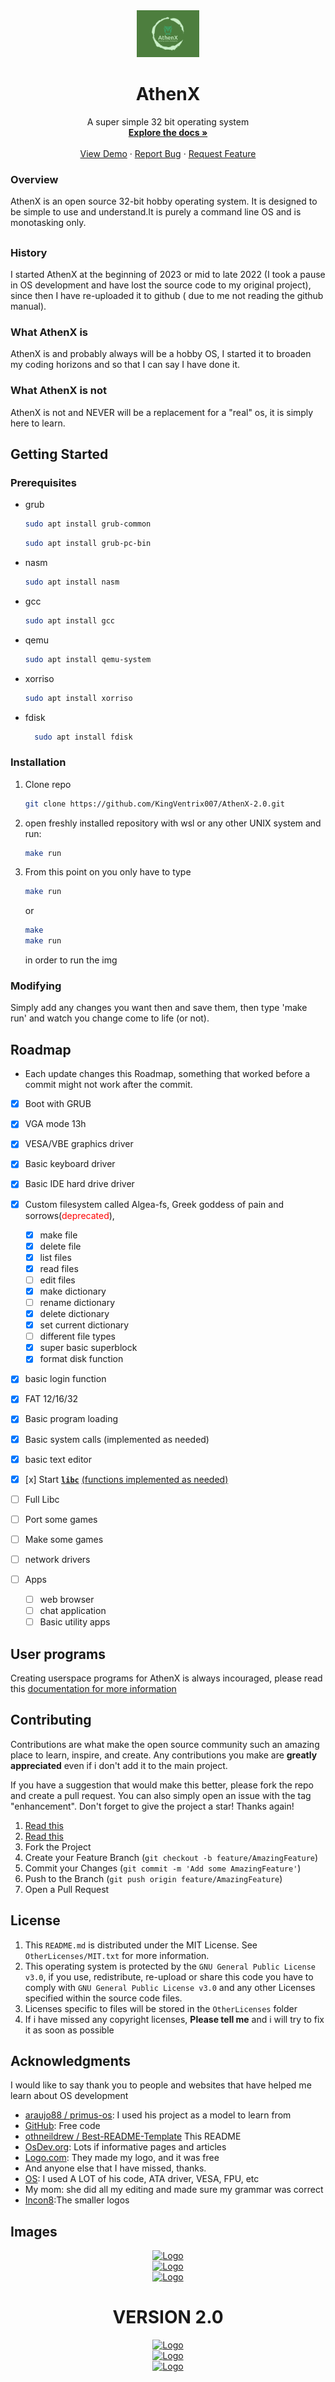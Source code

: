<!-- [![Contributors][contributors-shield]][contributors-url]
[![Forks][forks-shield]][forks-url]
[![Stargazers][stars-shield]][stars-url]
[![Issues][issues-shield]][issues-url]
[![MIT License][license-shield]][license-url]
[![LinkedIn][linkedin-shield]][linkedin-url] -->
<!-- [![GNU License][license-shield]][license-url] -->

<div align="center">
  <a href="https://github.com/KingVentrix007/AthenX-2.0">
    <img src="images/athenx-low-resolution-color-logo.png" alt="Logo" width="100" height="">
  </a>

  <h1 align="center">AthenX</h1>

  <p align="center">
    A super simple 32 bit operating system
    <br />
    <a href="https://github.com/KingVentrix007/AthenX-2.0"><strong>Explore the docs »</strong></a>
    <br />
    <br />
    <a href="https://github.com/KingVentrix007/AthenX-2.0">View Demo</a>
    ·
    <a href="https://github.com/KingVentrix007/AthenX-2.0/issues">Report Bug</a>
    ·
    <a href="https://github.com/KingVentrix007/AthenX-2.0/pulls">Request Feature</a>
  </p>
</div>

### Overview

 AthenX is an open source 32-bit hobby operating system. It is designed to be simple to use and understand.It is purely a command line OS and is monotasking only.

##

### History

I started AthenX at the beginning of 2023 or mid to late 2022 (I took a pause in OS development and have lost the source code to my original project), since then I have re-uploaded it to github
( due to me not reading the github manual).

### What AthenX is

AthenX is and probably always will be a hobby OS, I started it to broaden my coding horizons and so that I can say I have done it.

### What AthenX is not

AthenX is not and NEVER will be a replacement for a "real" os, it is simply here to learn.

## Getting Started

### Prerequisites

* grub

     ```sh
  sudo apt install grub-common
  ```
     ```sh
  sudo apt install grub-pc-bin
  ```

* nasm
    ```sh
  sudo apt install nasm
  ```

* gcc

     ```sh
  sudo apt install gcc
  ```

* qemu

     ```sh
  sudo apt install qemu-system
  ```

* xorriso

     ```sh
  sudo apt install xorriso
  ```
* fdisk
  ```sh
    sudo apt install fdisk
  ```
### Installation

1. Clone repo

    ```sh
   git clone https://github.com/KingVentrix007/AthenX-2.0.git
   ```

2. open freshly installed repository with wsl or any other UNIX system and run:

    ```sh
    make run
3. From this point on you only have to type

    ``` sh
    make run
    ```
    or
    ``` sh
    make
    make run
    ``````

    in order to run the img

### Modifying

Simply add any changes you want then and save them, then type 'make run' and watch you change come to life (or not).

## Roadmap
* Each update changes this Roadmap, something that worked before a commit might not work after the commit.

* [X] Boot with GRUB
* [X] VGA mode 13h
* [X] VESA/VBE graphics driver
* [X] Basic keyboard driver
* [X] Basic IDE hard drive driver
* [X] Custom filesystem called Algea-fs, Greek goddess of pain and sorrows(<span style="color: red;">deprecated</span>),

  * [X] make file
  * [X] delete file
  * [x] list files
  * [x] read files
  * [ ] edit files
  * [X] make dictionary
  * [ ] rename dictionary
  * [X] delete dictionary
  * [X] set current dictionary
  * [ ] different file types
  * [X] super basic superblock
  * [X] format disk function
* [X] basic login function
* [X] FAT 12/16/32
* [X] Basic program loading
* [X] Basic system calls (implemented as needed)
* [X] basic text editor
* [x] [x] Start [**`libc`**](docs/Manuals+roadmaps/libc.md#introduction) [(functions implemented as needed)](docs/Manuals+roadmaps/libc-roadmap.md#disclaimer-these-functions-are-not-100-posixor-any-other-standerd-compliant-they-follow-loosly-to-the-athenxos-which-focuses-on-ease-of-implentation-based-on-how-the-porgrams-interact-with-the-syscalls-and-the-kernels)
* [ ] Full Libc
* [ ] Port some games
* [ ] Make some games
* [ ] network drivers
* [ ] Apps
  * [ ] web browser
  * [ ] chat application
  * [ ] Basic utility apps

## User programs

Creating userspace programs for AthenX is always incouraged, please read this [documentation for more information](/docs/Manuals+roadmaps/Creating+running%20user%20programs.md)
## Contributing

Contributions are what make the open source community such an amazing place to learn, inspire, and create. Any contributions you make are **greatly appreciated** even if i don't add it to the main project.

If you have a suggestion that would make this better, please fork the repo and create a pull request. You can also simply open an issue with the tag "enhancement".
Don't forget to give the project a star! Thanks again!

1. [Read this](https://github.com/KingVentrix007/AthenX-2.0/blob/main/docs/Contributing.md)
2. [Read this](https://github.com/KingVentrix007/AthenX-2.0/blob/main/docs/Terminology.md)
3. Fork the Project
4. Create your Feature Branch (`git checkout -b feature/AmazingFeature`)
5. Commit your Changes (`git commit -m 'Add some AmazingFeature'`)
6. Push to the Branch (`git push origin feature/AmazingFeature`)
7. Open a Pull Request

## License

1. This `README.md` is distributed under the MIT License. See `OtherLicenses/MIT.txt` for more information.
2. This operating system is protected by the `GNU General Public License v3.0`, if you use, redistribute, re-upload or share this code you have to comply with `GNU General Public License v3.0` and any other Licenses specified within the source code files.
3. Licenses specific to files will be stored in the `OtherLicenses` folder
4. If i have missed any copyright licenses, **Please tell me** and i will try to fix it as soon as possible

## Acknowledgments

I would like to say thank you to people and websites that have helped me learn about OS development

* [araujo88 / primus-os](https://github.com/araujo88/primus-os/tree/main): I used his project as a model to learn from
* [GitHub](https://github.com/): Free code
* [othneildrew
/
Best-README-Template](https://github.com/othneildrew/Best-README-Template) This README
* [OsDev.org](https://wiki.osdev.org/Main_Page): Lots if informative pages and articles
* [Logo.com](https://app.logo.com/): They made my logo, and it was free
* And anyone else that I have missed, thanks.
* [OS](https://github.com/pritamzope/OS): I used A LOT of his code, ATA driver, VESA, FPU, etc
* My mom:  she did all my editing and made sure my grammar was correct
* [Incon8](https://icons8.com/):The smaller logos

## Images

<!-- [contributors-shield]: https://img.shields.io/github/contributors/othneildrew/Best-README-Template.svg?style=for-the-badge
[contributors-url]: https://github.com/othneildrew/Best-README-Template/graphs/contributors
[forks-shield]: https://img.shields.io/github/forks/othneildrew/Best-README-Template.svg?style=for-the-badge
[forks-url]: https://github.com/othneildrew/Best-README-Template/network/members
[stars-shield]: https://img.shields.io/github/stars/othneildrew/Best-README-Template.svg?style=for-the-badge
[stars-url]: https://github.com/othneildrew/Best-README-Template/stargazers
[issues-shield]: https://img.shields.io/github/issues/othneildrew/Best-README-Template.svg?style=for-the-badge
[issues-url]: https://github.com/othneildrew/Best-README-Template/issues
[license-shield]: https://img.shields.io/github/license/othneildrew/Best-README-Template.svg?style=for-the-badge
[license-url]: https://github.com/othneildrew/Best-README-Template/blob/master/LICENSE.txt
[linkedin-shield]: https://img.shields.io/badge/-LinkedIn-black.svg?style=for-the-badge&logo=linkedin&colorB=555
[linkedin-url]: https://linkedin.com/in/othneildrew
[product-screenshot]: images/screenshot.png
[Next.js]: https://img.shields.io/badge/next.js-000000?style=for-the-badge&logo=nextdotjs&logoColor=white
[Next-url]: https://nextjs.org/
[React.js]: https://img.shields.io/badge/React-20232A?style=for-the-badge&logo=react&logoColor=61DAFB
[React-url]: https://reactjs.org/
[Vue.js]: https://img.shields.io/badge/Vue.js-35495E?style=for-the-badge&logo=vuedotjs&logoColor=4FC08D
[Vue-url]: https://vuejs.org/
[Angular.io]: https://img.shields.io/badge/Angular-DD0031?style=for-the-badge&logo=angular&logoColor=white
[Angular-url]: https://angular.io/
[Svelte.dev]: https://img.shields.io/badge/Svelte-4A4A55?style=for-the-badge&logo=svelte&logoColor=FF3E00
[Svelte-url]: https://svelte.dev/
[Laravel.com]: https://img.shields.io/badge/Laravel-FF2D20?style=for-the-badge&logo=laravel&logoColor=white
[Laravel-url]: https://laravel.com
[Bootstrap.com]: https://img.shields.io/badge/Bootstrap-563D7C?style=for-the-badge&logo=bootstrap&logoColor=white
[Bootstrap-url]: https://getbootstrap.com
[JQuery.com]: https://img.shields.io/badge/jQuery-0769AD?style=for-the-badge&logo=jquery&logoColor=white
[JQuery-url]: https://jquery.com  -->
<div align="center">
  <a href="https://github.com/othneildrew/Best-README-Template">
    <img src="images/cool background.png" alt="Logo" width="" height="">
  </a>
  <div align="center">
  <a href="https://github.com/othneildrew/Best-README-Template">
    <img src="images/Log in screen.png" alt="Logo" width="" height="">
  </a>
<div align="center">
  <a href="https://github.com/othneildrew/Best-README-Template">
    <img src="images/File handling.png" alt="Logo" width="" height="">
  </a>

# VERSION 2.0

<div align="center">
  <a href="https://github.com/othneildrew/Best-README-Template">
    <img src="images/Stack trace on error.png" alt="Logo" width="" height="">
  </a>
  <div align="center">
  <a href="https://github.com/othneildrew/Best-README-Template">
    <img src="images/Main terminal.png" alt="Logo" width="" height="">
  </a>
<div align="center">
  <a href="https://github.com/othneildrew/Best-README-Template">
    <img src="images/list of registerd PCI devices.png" alt="Logo" width="" height="">
  </a>
